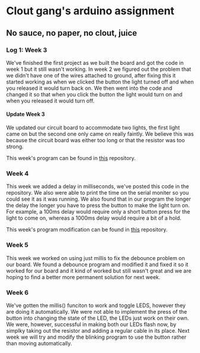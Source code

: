 # Clout gang's arduino assignment

## No sauce, no paper, no clout, juice


### Log 1: Week 3

We've finished the first project as we built the board and got the code in week 1 but it still wasn't working. In week 2 we figured out the problem that we didn't have one of the wires attached to ground, after fixing this it started working as when we clicked the button the light turned off and when you released it would turn back on. We then went into the code and changed it so that when you click the button the light would turn on and when you released it would turn off.  

#### Update Week 3

We updated our circuit board to accommodate two lights, the first light came on but the second one only came on really faintly. We believe this was because the circuit board was either too long or that the resistor was too strong.

This week's program can be found in [this](https://github.com/AYJACKSON-ICS4U/introductory-arduino-assignment-clout-gang/blob/master/Light%20on-off%20inverse.ino) repository.

### Week 4

This week we added a delay in milliseconds, we've posted this code in the repository. We also were able to print the time on the serial moniter so you could see it as it was running. We also found that in our program the longer the delay the longer you have to press the button to make the light turn on. For example, a 100ms delay would require only a short button press for the light to come on, whereas a 1000ms delay would require a bit of a hold.

This week's program modification can be found in [this](https://github.com/AYJACKSON-ICS4U/introductory-arduino-assignment-clout-gang/blob/master/LED%20on%7Coff%20with%20milli%20delay.ino) repository.

### Week 5

This week we worked on using just millis to fix the debounce problem on our board. We found a debounce program and modified it and fixed it so it worked for our board and it kind of worked but still wasn't great and we are hoping to find a better more permanent solution for next week.

### Week 6

We've gotten the millis() funciton to work and toggle LEDS, however they are doing it automatically. We were not able to implement the press of the button into changing the state of the LED, the LEDs just work on their own. We were, however, successful in making both our LEDs flash now, by simplky taking out the resistor and adding a regular cable in its place. Next week we will try and modify the blinking program to use the button rather than moving automatically.


